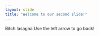```yaml
---
layout: slide
title: "Welcome to our second slide!"
---
```

Bitch lasagna
Use the left arrow to go back!
